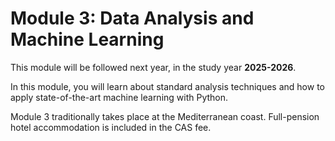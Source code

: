 # Module 3: Data Analysis and Machine Learning

This module will be followed next year, in the study year **2025-2026**.

In this module, you will learn about standard analysis techniques and how to apply state-of-the-art machine learning with Python.

Module 3 traditionally takes place at the Mediterranean coast. Full-pension hotel accommodation is included in the CAS fee.
